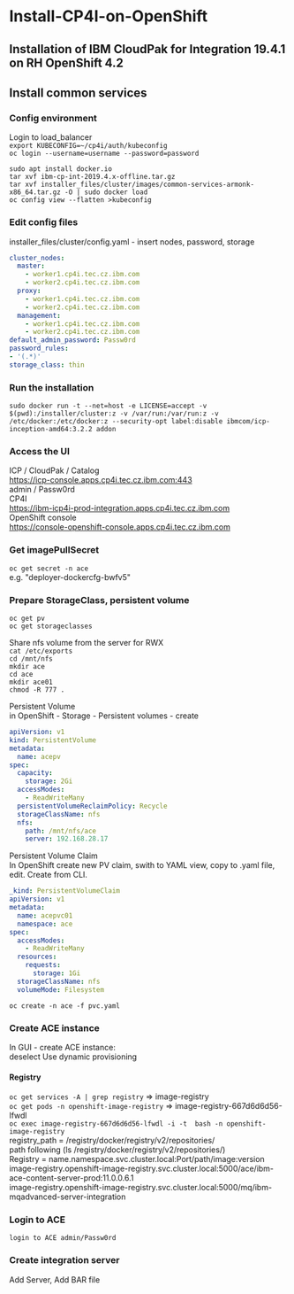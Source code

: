# Install-CP4I-on-OpenShift
## Installation of IBM CloudPak for Integration 19.4.1 on RH OpenShift 4.2

## Install common services
### Config environment
Login to load_balancer  
`export KUBECONFIG=~/cp4i/auth/kubeconfig`  
`oc login --username=username --password=password`  

`sudo apt install docker.io`  
`tar xvf ibm-cp-int-2019.4.x-offline.tar.gz`  
`tar xvf installer_files/cluster/images/common-services-armonk-x86_64.tar.gz -O | sudo docker load`  
`oc config view --flatten >kubeconfig`  

### Edit config files
installer_files/cluster/config.yaml	- insert nodes, password, storage  
```yaml
cluster_nodes:  
  master:  
    - worker1.cp4i.tec.cz.ibm.com  
    - worker2.cp4i.tec.cz.ibm.com  
  proxy:  
    - worker1.cp4i.tec.cz.ibm.com  
    - worker2.cp4i.tec.cz.ibm.com  
  management:  
    - worker1.cp4i.tec.cz.ibm.com  
    - worker2.cp4i.tec.cz.ibm.com  
default_admin_password: Passw0rd  
password_rules:  
- '(.*)'
storage_class: thin
```

### Run the installation
`sudo docker run -t --net=host -e LICENSE=accept -v $(pwd):/installer/cluster:z -v /var/run:/var/run:z -v /etc/docker:/etc/docker:z --security-opt label:disable ibmcom/icp-inception-amd64:3.2.2 addon`  

### Access the UI
ICP / CloudPak / Catalog  
https://icp-console.apps.cp4i.tec.cz.ibm.com:443  
admin / Passw0rd  
CP4I  
https://ibm-icp4i-prod-integration.apps.cp4i.tec.cz.ibm.com  
OpenShift console  
https://console-openshift-console.apps.cp4i.tec.cz.ibm.com  


### Get imagePullSecret
`oc get secret -n ace`  
e.g. "deployer-dockercfg-bwfv5"

### Prepare StorageClass, persistent volume
`oc get pv`  
`oc get storageclasses`

Share nfs volume from the server for RWX  
`cat /etc/exports`  
`cd /mnt/nfs`  
`mkdir ace`  
`cd ace`  
`mkdir ace01`  
`chmod -R 777 .`  

Persistent Volume  
in OpenShift - Storage - Persistent volumes - create  
```yaml
apiVersion: v1  
kind: PersistentVolume  
metadata:  
  name: acepv  
spec:  
  capacity:  
    storage: 2Gi  
  accessModes:  
    - ReadWriteMany  
  persistentVolumeReclaimPolicy: Recycle  
  storageClassName: nfs  
  nfs:  
    path: /mnt/nfs/ace  
    server: 192.168.28.17
```

Persistent Volume Claim  
In OpenShift create new PV claim, swith to YAML view, copy to .yaml file, edit. Create from CLI.  

```yaml
_kind: PersistentVolumeClaim  
apiVersion: v1  
metadata:  
  name: acepvc01  
  namespace: ace  
spec:  
  accessModes:  
    - ReadWriteMany  
  resources:  
    requests:  
      storage: 1Gi  
  storageClassName: nfs  
  volumeMode: Filesystem
```
`oc create -n ace -f pvc.yaml`  

### Create ACE instance
In GUI - create ACE instance:  
deselect Use dynamic provisioning  

#### Registry
`oc get services -A | grep registry`		=> image-registry  
`oc get pods -n openshift-image-registry`	=> image-registry-667d6d6d56-lfwdl  
`oc exec image-registry-667d6d6d56-lfwdl -i -t  bash -n openshift-image-registry`  
	registry_path = /registry/docker/registry/v2/repositories/  
	path following (ls /registry/docker/registry/v2/repositories/)  
Registry = name.namespace.svc.cluster.local:Port/path/image:version  
image-registry.openshift-image-registry.svc.cluster.local:5000/ace/ibm-ace-content-server-prod:11.0.0.6.1  
image-registry.openshift-image-registry.svc.cluster.local:5000/mq/ibm-mqadvanced-server-integration  

### Login to ACE
`login to ACE admin/Passw0rd`  

### Create integration server
Add Server, Add BAR file  
